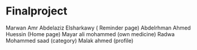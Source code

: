 # Finalproject

Marwan Amr Abdelaziz Elsharkawy ( Reminder page)
Abdelrhman Ahmed Huessin (Home page)
Mayar ali mohammed (own medicine)
Radwa Mohammed saad (category)
Malak ahmed (profile)
